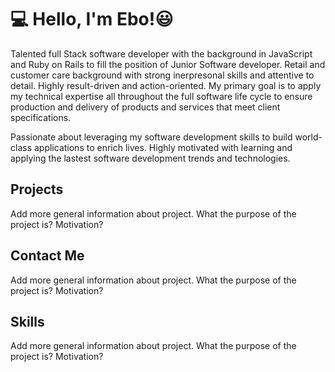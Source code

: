 # 💻 Hello, I'm Ebo!😃 

Talented full Stack software developer with the background in JavaScript and Ruby on Rails to fill the position of Junior Software developer. Retail and customer care background with strong inerpresonal skills and attentive to detail. Highly result-driven and action-oriented. My primary goal is to apply my technical expertise all throughout the full software life cycle to ensure production and delivery of products and services that meet client specifications. 

Passionate about leveraging my software development skills to build world-class applications to enrich lives. Highly motivated with learning and applying the lastest software development trends and technologies.

## Projects
Add more general information about project. What the purpose of the project is? Motivation?

## Contact Me
Add more general information about project. What the purpose of the project is? Motivation?

## Skills
Add more general information about project. What the purpose of the project is? Motivation?
<link rel="stylesheet" href="https://cdn.jsdelivr.net/gh/devicons/devicon@v2.11.0/devicon.min.css">
<i class="devicon-bootstrap-plain-wordmark"></i>

<!---
ebo-lee/ebo-lee is a ✨ special ✨ repository because its `README.md` (this file) appears on your GitHub profile.
You can click the Preview link to take a look at your changes.
--->
